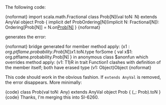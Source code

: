 The following code:

{noformat}
import scala.math.Fractional
class Prob[N](val toN: N) extends AnyVal
object Prob {
  implicit def ProbOrdering[N](implicit N: Fractional[N]): Ordering[Prob[N]] = N.on[Prob[N]](_.toN)
}
{noformat}

generates the error:

{noformat}
bridge generated for member method apply: (x$1: org.ptflame.probability.Prob[N])x$1.toN.type forSome { val x$1: org.ptflame.probability.Prob[N] } in anonymous class $anonfun which overrides method apply: (v1: T1)R in trait Function1 clashes with definition of the member itself; both have erased type (v1: Object)Object
{noformat}

This code should work in the obvious fashion.  If `extends AnyVal` is removed, the error disappears.
More minimally:

{code}
class Prob(val toN: Any) extends AnyVal
object Prob {
  (_: Prob).toN
}
{code}
Thanks, I'm merging this into SI-6260.
